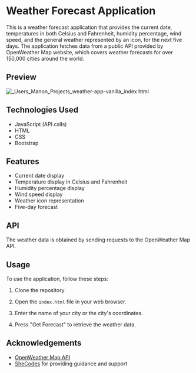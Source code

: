 # Weather Forecast Application

This is a weather forecast application that provides the current date, temperatures in both Celsius and Fahrenheit, humidity percentage, wind speed, and the general weather represented by an icon, for the next five days. 
The application fetches data from a public API provided by OpenWeather Map website, which covers weather forecasts for over 150,000 cities around the world.

## Preview

![_Users_Manon_Projects_weather-app-vanilla_index html](https://github.com/user-attachments/assets/7c64f78b-2f47-48ab-9f0d-b312d8dbe47e)

## Technologies Used

- JavaScript (API calls)
- HTML
- CSS
- Bootstrap

## Features

- Current date display
- Temperature display in Celsius and Fahrenheit
- Humidity percentage display
- Wind speed display
- Weather icon representation
- Five-day forecast

## API

The weather data is obtained by sending requests to the OpenWeather Map API. 

## Usage

To use the application, follow these steps:

1. Clone the repository

2. Open the `index.html` file in your web browser.

3. Enter the name of your city or the city's coordinates.

4. Press "Get Forecast" to retrieve the weather data.

## Acknowledgements

- [OpenWeather Map API](https://openweathermap.org)
- [SheCodes](https://www.shecodes.io) for providing guidance and support 

